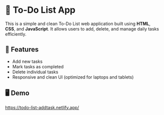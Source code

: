 # 📝 To-Do List App

This is a simple and clean To-Do List web application built using **HTML**, **CSS**, and **JavaScript**. It allows users to add, delete, and manage daily tasks efficiently.

## 🔧 Features

- Add new tasks
- Mark tasks as completed
- Delete individual tasks
- Responsive and clean UI (optimized for laptops and tablets)

## 🖥️ Demo

https://todo-list-addtask.netlify.app/
